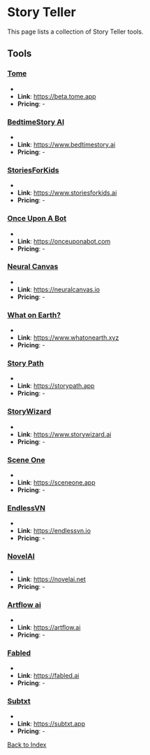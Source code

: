 # Story Teller

This page lists a collection of Story Teller tools.

## Tools

### [Tome](https://beta.tome.app)
-
- **Link**: https://beta.tome.app
- **Pricing**: -

### [BedtimeStory AI](https://www.bedtimestory.ai)
-
- **Link**: https://www.bedtimestory.ai
- **Pricing**: -

### [StoriesForKids](https://www.storiesforkids.ai)
-
- **Link**: https://www.storiesforkids.ai
- **Pricing**: -

### [Once Upon A Bot](https://onceuponabot.com)
-
- **Link**: https://onceuponabot.com
- **Pricing**: -

### [Neural Canvas](https://neuralcanvas.io)
-
- **Link**: https://neuralcanvas.io
- **Pricing**: -

### [What on Earth?](https://www.whatonearth.xyz)
-
- **Link**: https://www.whatonearth.xyz
- **Pricing**: -

### [Story Path](https://storypath.app)
-
- **Link**: https://storypath.app
- **Pricing**: -

### [StoryWizard](https://www.storywizard.ai)
-
- **Link**: https://www.storywizard.ai
- **Pricing**: -

### [Scene One](https://sceneone.app)
-
- **Link**: https://sceneone.app
- **Pricing**: -

### [EndlessVN](https://endlessvn.io)
-
- **Link**: https://endlessvn.io
- **Pricing**: -

### [NovelAI](https://novelai.net)
-
- **Link**: https://novelai.net
- **Pricing**: -

### [Artflow ai](https://artflow.ai)
-
- **Link**: https://artflow.ai
- **Pricing**: -

### [Fabled](https://fabled.ai)
-
- **Link**: https://fabled.ai
- **Pricing**: -

### [Subtxt](https://subtxt.app)
-
- **Link**: https://subtxt.app
- **Pricing**: -


[Back to Index](././README.MD)